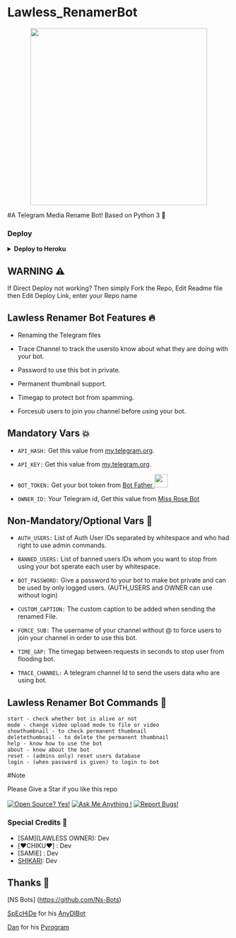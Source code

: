 # Lawless_RenamerBot

<p align="center"><a href="https://t.me/ShikariSupportNetwork"><img src="https://telegra.ph/file/a843bbcc348fa3321229c.jpg" width="400"></a></p>

#A Telegram Media Rename Bot! Based on Python 3 🧘

### Deploy

<details><summary><b>Deploy to Heroku</b></summary>
<p>
<br>
<a href="https://heroku.com/deploy?template=https://github.com/ShikariBaaZ/Lawless_RenamerBot">
  <img src="https://www.herokucdn.com/deploy/button.svg" alt="Deploy">
</a>
</p>
</details>

## WARNING ⚠️
If Direct Deploy not working?
Then simply Fork the Repo, Edit Readme file then Edit Deploy Link, enter your Repo name

## Lawless Renamer Bot Features 🔥
- Renaming the Telegram files 

- Trace Channel to track the usersto know about what they are doing with your bot.

- Password to use this bot in private.

- Permanent thumbnail support.

- Timegap to protect bot from spamming.

- Forcesub users to join you channel before using your bot.


## Mandatory Vars 💥
- `API_HASH:` Get this value from [my.telegram.org](https://my.telegram.org).

- `API_KEY:` Get this value from [my.telegram.org](https://my.telegram.org).

- `BOT_TOKEN:` Get your bot token from [Bot Father <img src="https://telegra.ph/file/8d80c13110506bf1cb58e.jpg" width="30" height="30">](https://telegram.dog/BotFather)

- `OWNER_ID:` Your Telegram id, Get this value from [Miss Rose Bot](@MissRose_bot)


## Non-Mandatory/Optional Vars 💬
- `AUTH_USERS:` List of Auth User IDs separated by whitespace and who had right to use admin commands.

- `BANNED_USERS:` List of banned users IDs whom you want to stop from using your bot sperate each user by whitespace.

- `BOT_PASSWORD:` Give a password to your bot to make bot private and can be used by only logged users. (AUTH_USERS and OWNER can use without login)

- `CUSTOM_CAPTION:` The custom caption to be added when sending the renamed File.

- `FORCE_SUB:` The username of your channel without @ to force users to join your channel in order to use this bot.

- `TIME_GAP:` The timegap between requests in seconds to stop user from flooding bot.

- `TRACE_CHANNEL:` A telegram channel Id to send the users data who are using bot.

## Lawless Renamer Bot Commands 🤖
```
start - check whether bot is alive or not
mode - change video upload mode to file or video
showthumbnail - to check permanent thumbnail
deletethumbnail - to delete the permanent thumbnail
help - know how to use the bot
about - know about the bot
reset - (admins only) reset users database
login - (when password is given) to login to bot
```

#Note

Please Give a Star if you like this repo<br><br>
[![Open Source? Yes!](https://badgen.net/badge/Open%20Source%20%3F/Yes/blue?icon=github)](https://github.com/ShikariBaaZ/Lawless_RenamerBot)
[![Ask Me Anything !](https://img.shields.io/badge/🤔%20Ask%20me-anything-1abc9c.svg)](https://t.me/Lawless_Fellas_Hub)
[![Report Bugs!](https://badgen.net/badge/🐞%20Report%20/Bugs/red)](https://t.me/Lawless_Fellas_Hub)

### Special Credits 💖
- [SAM](LAWLESS OWNER): Dev
- [❤️CHIKU❤️] : Dev
- [SAMIE] : Dev
- [SHIKARI](https://github.com/ShikariBaaZ): Dev

## Thanks 🎉
[NS Bots] (https://github.com/Ns-Bots)

[SpEcHiDe](https://github.com/SpEcHiDe) for his [AnyDlBot](https://github.com/SpEcHiDe/AnyDLBot)

[Dan](https://telegram.dog/haskell) for his [Pyrogram](https://github.com/pyrogram/pyrogram)
